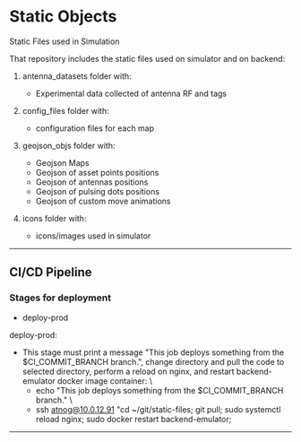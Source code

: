 # Static Objects

Static Files used in Simulation

That repository includes the static files used on simulator and on backend:
1. antenna_datasets folder with: 
    - Experimental data collected of antenna RF and tags

2. config_files folder with:
    - configuration files for each map

3. geojson_objs folder with:
    - Geojson Maps 
    - Geojson of asset points positions
    - Geojson of antennas positions
    - Geojson of pulsing dots positions
    - Geojson of custom move animations

4. icons folder with:
    - icons/images used in simulator

---
## CI/CD Pipeline

### Stages for deployment
- deploy-prod

deploy-prod:
- This stage must print a message "This job deploys something from the $CI_COMMIT_BRANCH branch.", change directory and pull the code to selected directory, perform a reload on nginx, and restart backend-emulator docker image container: \
    - echo "This job deploys something from the $CI_COMMIT_BRANCH branch." \
    - ssh atnog@10.0.12.91 "cd ~/git/static-files; git pull; sudo systemctl reload nginx; sudo docker restart backend-emulator;
---
